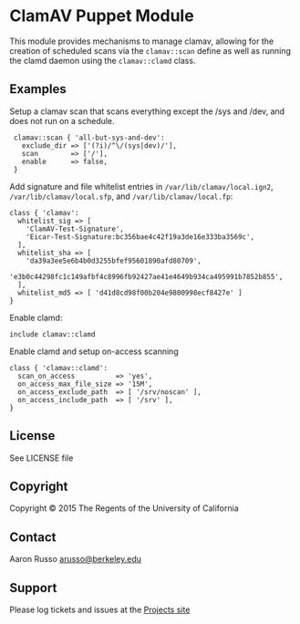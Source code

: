 # ClamAV Puppet Module #

This module provides mechanisms to manage clamav, allowing for the creation of
scheduled scans via the `clamav::scan` define as well as running the clamd
daemon using the `clamav::clamd` class.

 Examples
--------

Setup a clamav scan that scans everything except the /sys and /dev, and does
not run on a schedule.

     clamav::scan { 'all-but-sys-and-dev':
       exclude_dir => ['(?i)/^\/(sys|dev)/'],
       scan        => ['/'],
       enable      => false,
     }

Add signature and file whitelist entries in `/var/lib/clamav/local.ign2`,
`/var/lib/clamav/local.sfp`, and `/var/lib/clamav/local.fp`:

    class { 'clamav':
      whitelist_sig => [
        'ClamAV-Test-Signature',
        'Eicar-Test-Signature:bc356bae4c42f19a3de16e333ba3569c',
      ],
      whitelist_sha => [
        'da39a3ee5e6b4b0d3255bfef95601890afd80709',
        'e3b0c44298fc1c149afbf4c8996fb92427ae41e4649b934ca495991b7852b855',
      ],
      whitelist_md5 => [ 'd41d8cd98f00b204e9800998ecf8427e' ]
    }

Enable clamd:

    include clamav::clamd

Enable clamd and setup on-access scanning

    class { 'clamav::clamd':
      scan_on_access          => 'yes',
      on_access_max_file_size => '15M',
      on_access_exclude_path  => [ '/srv/noscan' ],
      on_access_include_path  => [ '/srv' ],
    }

License
-------

See LICENSE file

Copyright
---------

Copyright &copy; 2015 The Regents of the University of California

Contact
-------

Aaron Russo <arusso@berkeley.edu>

Support
-------

Please log tickets and issues at the
[Projects site](https://github.com/arusso/puppet-clamav/issues/)
